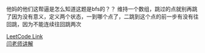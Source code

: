 他妈的他们这帮逼是怎么知道这题是bfs的？？
维持一个数组，跳过的点就别再跳了因为没有意义，定义两个状态，一到哪个点了，二跳到这个点的前一步有没有往回跳，因为不能连续往回跳两次

[LeetCode Link](https://leetcode.com/problems/minimum-jumps-to-reach-home/)  
[闫老师讲解](https://www.bilibili.com/video/BV1ut4y1v7PT)